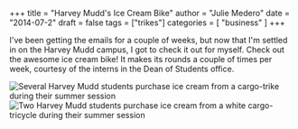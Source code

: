 +++
title = "Harvey Mudd's Ice Cream Bike"
author = "Julie Medero"
date = "2014-07-2"
draft = false
tags = ["trikes"]
categories = [ 
	"business"
]
+++

I've been getting the emails for a couple of weeks, but now that I'm settled in on the Harvey Mudd campus, I got to check it out for myself. Check out the awesome ice cream bike! It makes its rounds a couple of times per week, courtesy of the interns in the Dean of Students office.

![Several Harvey Mudd students purchase ice cream from a cargo-trike during their summer session](/images/post/IMG_6122-300x225.jpg)
![Two Harvey Mudd students purchase ice cream from a white cargo-tricycle during their summer session](/images/post/IMG_6123-300x225.jpg)
